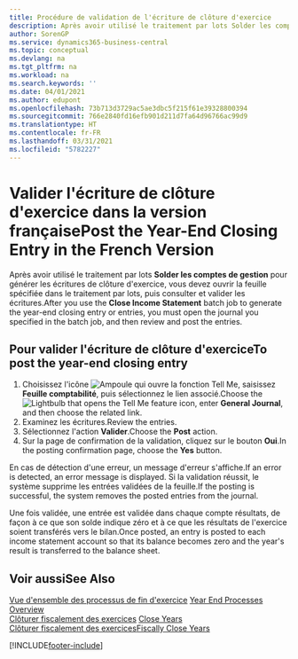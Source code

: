 ```yaml
---
title: Procédure de validation de l'écriture de clôture d'exercice
description: Après avoir utilisé le traitement par lots Solder les comptes de gestion pour générer les écritures de clôture d'exercice, vous devez ouvrir la feuille spécifiée dans le traitement par lots, puis consulter et valider les écritures.
author: SorenGP
ms.service: dynamics365-business-central
ms.topic: conceptual
ms.devlang: na
ms.tgt_pltfrm: na
ms.workload: na
ms.search.keywords: ''
ms.date: 04/01/2021
ms.author: edupont
ms.openlocfilehash: 73b713d3729ac5ae3dbc5f215f61e39328800394
ms.sourcegitcommit: 766e2840fd16efb901d211d7fa64d96766ac99d9
ms.translationtype: HT
ms.contentlocale: fr-FR
ms.lasthandoff: 03/31/2021
ms.locfileid: "5782227"
---
```

# <a name="post-the-year-end-closing-entry-in-the-french-version"></a><span data-ttu-id="81ab7-103">Valider l'écriture de clôture d'exercice dans la version française</span><span class="sxs-lookup"><span data-stu-id="81ab7-103">Post the Year-End Closing Entry in the French Version</span></span>

<span data-ttu-id="81ab7-104">Après avoir utilisé le traitement par lots **Solder les comptes de gestion** pour générer les écritures de clôture d'exercice, vous devez ouvrir la feuille spécifiée dans le traitement par lots, puis consulter et valider les écritures.</span><span class="sxs-lookup"><span data-stu-id="81ab7-104">After you use the **Close Income Statement** batch job to generate the year-end closing entry or entries, you must open the journal you specified in the batch job, and then review and post the entries.</span></span>  

## <a name="to-post-the-year-end-closing-entry"></a><span data-ttu-id="81ab7-105">Pour valider l'écriture de clôture d'exercice</span><span class="sxs-lookup"><span data-stu-id="81ab7-105">To post the year-end closing entry</span></span>  

1. <span data-ttu-id="81ab7-106">Choisissez l'icône ![Ampoule qui ouvre la fonction Tell Me](../../media/ui-search/search_small.png "Dites-moi ce que vous voulez faire"), saisissez **Feuille comptabilité**, puis sélectionnez le lien associé.</span><span class="sxs-lookup"><span data-stu-id="81ab7-106">Choose the ![Lightbulb that opens the Tell Me feature](../../media/ui-search/search_small.png "Tell me what you want to do") icon, enter **General Journal**, and then choose the related link.</span></span>  
2. <span data-ttu-id="81ab7-107">Examinez les écritures.</span><span class="sxs-lookup"><span data-stu-id="81ab7-107">Review the entries.</span></span>  
3. <span data-ttu-id="81ab7-108">Sélectionnez l'action **Valider**.</span><span class="sxs-lookup"><span data-stu-id="81ab7-108">Choose the **Post** action.</span></span>  
4. <span data-ttu-id="81ab7-109">Sur la page de confirmation de la validation, cliquez sur le bouton **Oui**.</span><span class="sxs-lookup"><span data-stu-id="81ab7-109">In the posting confirmation page, choose the **Yes** button.</span></span>  

<span data-ttu-id="81ab7-110">En cas de détection d'une erreur, un message d'erreur s'affiche.</span><span class="sxs-lookup"><span data-stu-id="81ab7-110">If an error is detected, an error message is displayed.</span></span> <span data-ttu-id="81ab7-111">Si la validation réussit, le système supprime les entrées validées de la feuille.</span><span class="sxs-lookup"><span data-stu-id="81ab7-111">If the posting is successful, the system removes the posted entries from the journal.</span></span>  

<span data-ttu-id="81ab7-112">Une fois validée, une entrée est validée dans chaque compte résultats, de façon à ce que son solde indique zéro et à ce que les résultats de l'exercice soient transférés vers le bilan.</span><span class="sxs-lookup"><span data-stu-id="81ab7-112">Once posted, an entry is posted to each income statement account so that its balance becomes zero and the year's result is transferred to the balance sheet.</span></span>  

## <a name="see-also"></a><span data-ttu-id="81ab7-113">Voir aussi</span><span class="sxs-lookup"><span data-stu-id="81ab7-113">See Also</span></span>

<span data-ttu-id="81ab7-114">[Vue d'ensemble des processus de fin d'exercice](year-end-processes-overview.md) </span><span class="sxs-lookup"><span data-stu-id="81ab7-114">[Year End Processes Overview](year-end-processes-overview.md) </span></span>  
<span data-ttu-id="81ab7-115">[Clôturer fiscalement des exercices](how-to-close-years.md) </span><span class="sxs-lookup"><span data-stu-id="81ab7-115">[Close Years](how-to-close-years.md) </span></span>  
[<span data-ttu-id="81ab7-116">Clôturer fiscalement des exercices</span><span class="sxs-lookup"><span data-stu-id="81ab7-116">Fiscally Close Years</span></span>](how-to-fiscally-close-years.md)


[!INCLUDE[footer-include](../../includes/footer-banner.md)]